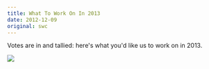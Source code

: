 ```yaml
---
title: What To Work On In 2013
date: 2012-12-09
original: swc
---
```

<p>Votes are in and tallied: here's what you'd like us to work on in 2013.</p>
<img src="@root/files/2012/12/what-to-work-on-in-2013.png" class="centered">
